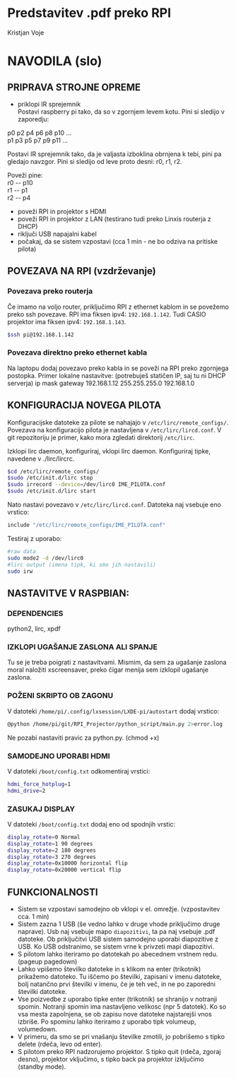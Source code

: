 # Predstavitev .pdf preko RPI  

Kristjan Voje

# NAVODILA (slo)  
## PRIPRAVA STROJNE OPREME  
* priklopi IR sprejemnik  
Postavi raspberry pi tako, da so v zgornjem levem kotu. Pini si sledijo v zaporedju:  
  
p0 p2 p4 p6 p8 p10 ...  
p1 p3 p5 p7 p9 p11 ...  
  
Postavi IR sprejemnik tako, da je valjasta izboklina obrnjena k tebi, pini pa gledajo navzgor.
Pini si sledijo od leve proto desni: r0, r1, r2.   

Poveži pine:  
	r0 -- p10  
	r1 -- p1  
	r2 -- p4  
  
* poveži RPI in projektor s HDMI
* poveži RPI in projektor z LAN (testirano tudi preko Linxis routerja z DHCP)
* riključi USB napajalni kabel
* počakaj, da se sistem vzpostavi (cca 1 min - ne bo odziva na pritiske pilota)

## POVEZAVA NA RPI (vzdrževanje)  
### Povezava preko routerja  
Če imamo na voljo router, priključimo RPI z ethernet kablom in se povežemo preko ssh povezave.
RPI ima fiksen ipv4: `192.168.1.142`. Tudi CASIO projektor ima fiksen ipv4: `192.168.1.143`.
```bash
$ssh pi@192.168.1.142
```
### Povezava direktno preko ethernet kabla  
Na laptopu dodaj povezavo preko kabla in se poveži na RPI preko zgornjega postopka.
Primer lokalne nastavitve: (potrebuješ statičen IP, saj tu ni DHCP serverja)
ip 				mask 			gateway
192.168.1.12	255.255.255.0	192.168.1.0

## KONFIGURACIJA NOVEGA PILOTA  
Konfiguracijske datoteke za pilote se nahajajo v `/etc/lirc/remote_configs/`.
Povezava na konfiguracijo pilota je nastavljena v `/etc/lirc/lircd.conf`.
V git repozitoriju je primer, kako mora zgledati direktorij `/etc/lirc`.

Izklopi lirc daemon, konfiguriraj, vklopi lirc daemon.
Konfiguriraj tipke, navedene v ./lirc/lircrc.

```bash
$cd /etc/lirc/remote_configs/  
$sudo /etc/init.d/lirc stop  
$sudo irrecord --device=/dev/lirc0 IME_PILOTA.conf
$sudo /etc/init.d/lirc start
```

Nato nastavi povezavo v `/etc/lirc/lircd.conf`. Datoteka naj vsebuje eno vrstico:
```bash
include "/etc/lirc/remote_configs/IME_PILOTA.conf"
```

Testiraj z uporabo:
```bash
#raw data
sudo mode2 -d /dev/lirc0
#lirc output (imena tipk, ki smo jih nastavili)
sudo irw
```

## NASTAVITVE V RASPBIAN:  
### DEPENDENCIES  
python2, lirc, xpdf
### IZKLOPI UGAŠANJE ZASLONA ALI SPANJE  
Tu se je treba poigrati z nastavitvami. Mismim, da sem za ugašanje zaslona moral naložiti xscreensaver, preko čigar menija sem izklopil ugašanje zaslona.
### POŽENI SKRIPTO OB ZAGONU  
V datoteki `/home/pi/.config/lxsession/LXDE-pi/autostart` dodaj vrstico:
```bash
@python /home/pi/git/RPI_Projector/python_script/main.py 2>error.log
```
Ne pozabi nastaviti pravic za python.py. (chmod +x)
### SAMODEJNO UPORABI HDMI  
V datoteki `/boot/config.txt` odkomentiraj vrstici:
```bash
hdmi_force_hotplug=1
hdmi_drive=2
```
### ZASUKAJ DISPLAY  
V datoteki `/boot/config.txt` dodaj eno od spodnjih vrstic:
```bash
display_rotate=0 Normal
display_rotate=1 90 degrees
display_rotate=2 180 degrees
display_rotate=3 270 degrees
display_rotate=0x10000 horizontal flip
display_rotate=0x20000 vertical flip
```

## FUNKCIONALNOSTI  
* Sistem se vzpostavi samodejno ob vklopi v el. omrežje. (vzpostavitev cca. 1 min)  
* Sistem zazna 1 USB (še vedno lahko v druge vhode priključimo druge naprave).
Usb naj vsebuje mapo `diapozitivi`, ta pa naj vsebuje .pdf datoteke. Ob priključitvi USB sistem samodejno uporabi diapozitive z USB. Ko USB odstranimo, se sistem vrne k privzeti mapi diapozitivi.
* S pilotom lahko iteriramo po datotekah po abecednem vrstnem redu. (pageup pagedown)
* Lahko vpišemo številko datoteke in s klikom na enter (trikotnik) prikažemo datoteko. Tu iščemo po številki, zapisani v imenu datoteke, bolj natančno prvi številki v imenu, če je teh več, in ne po zaporedni številki datoteke.
* Vse poizvedbe z uporabo tipke enter (trikotnik) se shranijo v notranji spomin. Notranji spomin ima nastavljeno velikosc (npr 5 datotek). Ko so vsa mesta zapolnjena, se ob zapisu nove datoteke najstarejši vnos izbriše. Po spominu lahko iteriramo z uporabo tipk volumeup, volumedown.
* V primeru, da smo se pri vnašanju številke zmotili, jo pobrišemo s tipko delete (rdeča, levo od enter).
* S pilotom preko RPI nadzorujemo projektor. S tipko quit (rdeča, zgoraj desno), projektor vključimo, s tipko back pa projektor izključimo (standby mode).
